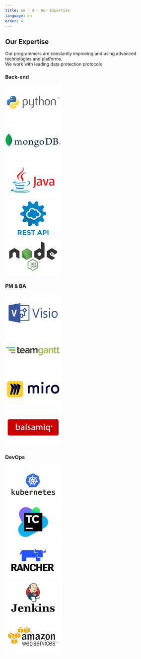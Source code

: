 ```yaml
---
title: en - 4 - Our Expertise
language: en
order: 4
---
```

<div class="title-block center"><h2>Our Expertise</h2></div>
<div class="content-block">
<div class="intro-block">Our programmers are constantly improving and using advanced technologies and platforms. <br /> We work with leading data protection protocols</div>
<div class="line-block top15em"></div>
<div class="text-block">
<h3>Back-end</h3>
<div class="pics-block">
<div class="pic"><img src="/static/img/python-logo.png" width=180 height=120></div>
<div class="pic"><img src="/static/img/mongodblogo.png" width=180 height=120></div>
<div class="pic"><img src="/static/img/javalogo.png" width=180 height=120></div>
<div class="pic"><img src="/static/img/restapilogo.png" width=180 height=120></div>
<div class="pic"><img src="/static/img/nodejslogo.png" width=180 height=120></div>
</div>
<h3>PM & BA</h3>
<div class="pics-block">
<div class="pic"><img src="/static/img/logo-visio.png" width=180 height=120></div>
<div class="pic"><img src="/static/img/teamgantt-logo.png" width=180 height=120></div>
<div class="pic"><img src="/static/img/mirologo.png" width=180 height=120></div>
<div class="pic"><img src="/static/img/balsamiq-logo.png" width=180 height=120></div>
</div>
<h3>DevOps</h3>
<div class="pics-block">
<div class="pic"><img src="/static/img/kubernetes-logo.png" width=180 height=120></div>
<div class="pic"><img src="/static/img/jetbrains-teamcity-logo.png" width=180 height=120></div>
<div class="pic"><img src="/static/img/rancherlogo.png" width=180 height=120></div>
<div class="pic"><img src="/static/img/logo-jenkins.png" width=180 height=120></div>
<div class="pic"><img src="/static/img/awslogo.png" width=180 height=120></div>
</div>

</div>
</div>